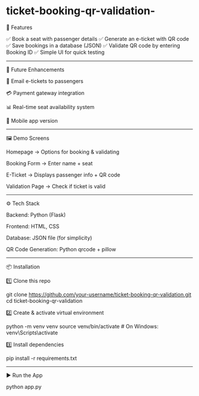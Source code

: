 # ticket-booking-qr-validation-
🎯 Features

✅ Book a seat with passenger details
✅ Generate an e-ticket with QR code
✅ Save bookings in a database (JSON)
✅ Validate QR code by entering Booking ID
✅ Simple UI for quick testing


---

🔮 Future Enhancements

📩 Email e-tickets to passengers

💳 Payment gateway integration

📊 Real-time seat availability system

📱 Mobile app version



---

🖼️ Demo Screens

Homepage → Options for booking & validating

Booking Form → Enter name + seat

E-Ticket → Displays passenger info + QR code

Validation Page → Check if ticket is valid

---

⚙️ Tech Stack

Backend: Python (Flask)

Frontend: HTML, CSS

Database: JSON file (for simplicity)

QR Code Generation: Python qrcode + pillow

---

📦 Installation

1️⃣ Clone this repo

git clone https://github.com/your-username/ticket-booking-qr-validation.git
cd ticket-booking-qr-validation

2️⃣ Create & activate virtual environment

python -m venv venv
source venv/bin/activate   # On Windows: venv\Scripts\activate

3️⃣ Install dependencies

pip install -r requirements.txt

---

▶️ Run the App

python app.py


